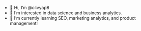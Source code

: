 - 👋 Hi, I’m @olivyap8
- 👀 I’m interested in data science and business analytics.
- 🌱 I’m currently learning SEO, marketing analytics, and product management!

<!---
olivyap8/olivyap8 is a ✨ special ✨ repository because its `README.md` (this file) appears on your GitHub profile.
You can click the Preview link to take a look at your changes.
--->
